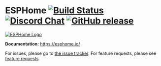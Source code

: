 # ESPHome [![Build Status](https://travis-ci.org/esphome/esphome.svg?branch=master)](https://travis-ci.org/esphome/esphome) [![Discord Chat](https://img.shields.io/discord/429907082951524364.svg)](https://discord.gg/KhAMKrd) [![GitHub release](https://img.shields.io/github/release/esphome/esphome.svg)](https://GitHub.com/esphome/esphome/releases/)

[![ESPHome Logo](https://esphome.io/_images/logo-text.png)](https://esphome.io/)

**Documentation:** https://esphome.io/

For issues, please go to [the issue tracker](https://github.com/esphome/issues/issues).
For feature requests, please see [feature requests](https://github.com/esphome/feature-requests/issues).
